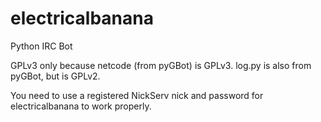 electricalbanana
================

Python IRC Bot

GPLv3 only because netcode (from pyGBot) is GPLv3. log.py is also from pyGBot, but is GPLv2.

You need to use a registered NickServ nick and password for electricalbanana to work properly.
